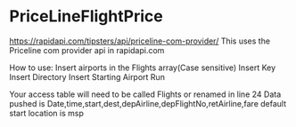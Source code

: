 # PriceLineFlightPrice
https://rapidapi.com/tipsters/api/priceline-com-provider/
This uses the Priceline com provider api in rapidapi.com

How to use:
Insert airports in the Flights array(Case sensitive)
Insert Key 
Insert Directory
Insert Starting Airport
Run

Your access table will need to be called Flights or renamed in line 24
Data pushed is Date,time,start,dest,depAirline,depFlightNo,retAirline,fare
default start location is msp 
